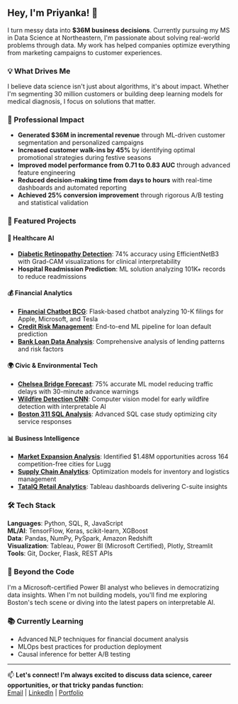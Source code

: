 ## Hey, I'm Priyanka! 👋
I turn messy data into **$36M business decisions**. 
Currently pursuing my MS in Data Science at Northeastern, I'm passionate about solving real-world problems through data. My work has helped companies optimize everything from marketing campaigns to customer experiences.

### 💡 What Drives Me
I believe data science isn't just about algorithms, it's about impact. Whether I'm segmenting 30 million customers or building deep learning models for medical diagnosis, I focus on solutions that matter.

### 🎯 Professional Impact
- **Generated $36M in incremental revenue** through ML-driven customer segmentation and personalized campaigns
- **Increased customer walk-ins by 45%** by identifying optimal promotional strategies during festive seasons  
- **Improved model performance from 0.71 to 0.83 AUC** through advanced feature engineering
- **Reduced decision-making time from days to hours** with real-time dashboards and automated reporting
- **Achieved 25% conversion improvement** through rigorous A/B testing and statistical validation

### 🚀 Featured Projects
#### 🏥 **Healthcare AI**
- **[Diabetic Retinopathy Detection](link)**: 74% accuracy using EfficientNetB3 with Grad-CAM visualizations for clinical interpretability
- **Hospital Readmission Prediction**: ML solution analyzing 101K+ records to reduce readmissions

#### 💰 **Financial Analytics**
- **[Financial Chatbot BCG](link)**: Flask-based chatbot analyzing 10-K filings for Apple, Microsoft, and Tesla
- **[Credit Risk Management](link)**: End-to-end ML pipeline for loan default prediction
- **[Bank Loan Data Analysis](link)**: Comprehensive analysis of lending patterns and risk factors

#### 🌍 **Civic & Environmental Tech**
- **[Chelsea Bridge Forecast](link)**: 75% accurate ML model reducing traffic delays with 30-minute advance warnings
- **[Wildfire Detection CNN](link)**: Computer vision model for early wildfire detection with interpretable AI
- **[Boston 311 SQL Analysis](link)**: Advanced SQL case study optimizing city service responses

#### 📊 **Business Intelligence**
- **[Market Expansion Analysis](link)**: Identified $1.48M opportunities across 164 competition-free cities for Lugg
- **[Supply Chain Analytics](link)**: Optimization models for inventory and logistics management
- **[TataIQ Retail Analytics](link)**: Tableau dashboards delivering C-suite insights

### 🛠️ Tech Stack
**Languages**: Python, SQL, R, JavaScript  
**ML/AI**: TensorFlow, Keras, scikit-learn, XGBoost  
**Data**: Pandas, NumPy, PySpark, Amazon Redshift  
**Visualization**: Tableau, Power BI (Microsoft Certified), Plotly, Streamlit  
**Tools**: Git, Docker, Flask, REST APIs

### 🌟 Beyond the Code
I'm a Microsoft-certified Power BI analyst who believes in democratizing data insights. When I'm not building models, you'll find me exploring Boston's tech scene or diving into the latest papers on interpretable AI.

### 📚 Currently Learning
- Advanced NLP techniques for financial document analysis
- MLOps best practices for production deployment
- Causal inference for better A/B testing

---
📫 **Let's connect! I'm always excited to discuss data science, career opportunities, or that tricky pandas function:**  
[Email](mailto:raghunathan.p@northeastern.edu) | [LinkedIn](https://www.linkedin.com/in/priyankaraghu15/) | [Portfolio](https://priyanka-raghunathan.netlify.app/)

